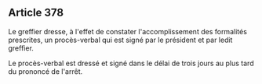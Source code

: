 Article 378
----
Le greffier dresse, à l'effet de constater l'accomplissement des formalités
prescrites, un procès-verbal qui est signé par le président et par ledit
greffier.

Le procès-verbal est dressé et signé dans le délai de trois jours au plus tard
du prononcé de l'arrêt.
